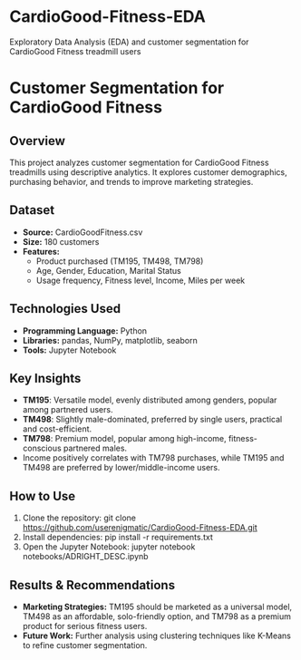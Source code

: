 # CardioGood-Fitness-EDA
Exploratory Data Analysis (EDA) and customer segmentation for CardioGood Fitness treadmill users
# Customer Segmentation for CardioGood Fitness

## Overview
This project analyzes customer segmentation for CardioGood Fitness treadmills using descriptive analytics. It explores customer demographics, purchasing behavior, and trends to improve marketing strategies.

## Dataset
- **Source:** CardioGoodFitness.csv
- **Size:** 180 customers
- **Features:**
  - Product purchased (TM195, TM498, TM798)
  - Age, Gender, Education, Marital Status
  - Usage frequency, Fitness level, Income, Miles per week

## Technologies Used
- **Programming Language:** Python
- **Libraries:** pandas, NumPy, matplotlib, seaborn
- **Tools:** Jupyter Notebook

## Key Insights
- **TM195**: Versatile model, evenly distributed among genders, popular among partnered users.
- **TM498**: Slightly male-dominated, preferred by single users, practical and cost-efficient.
- **TM798**: Premium model, popular among high-income, fitness-conscious partnered males.
- Income positively correlates with TM798 purchases, while TM195 and TM498 are preferred by lower/middle-income users.

## How to Use
1. Clone the repository:   git clone https://github.com/userenigmatic/CardioGood-Fitness-EDA.git
2. Install dependencies:   pip install -r requirements.txt
3.  Open the Jupyter Notebook:  jupyter notebook notebooks/ADRIGHT_DESC.ipynb


## Results & Recommendations
- **Marketing Strategies:** TM195 should be marketed as a universal model, TM498 as an affordable, solo-friendly option, and TM798 as a premium product for serious fitness users.
- **Future Work:** Further analysis using clustering techniques like K-Means to refine customer segmentation.

